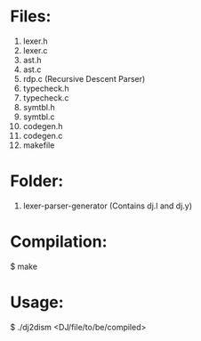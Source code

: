 Files:
======
1. lexer.h
2. lexer.c
3. ast.h
4. ast.c
5. rdp.c (Recursive Descent Parser)
6. typecheck.h
7. typecheck.c
8. symtbl.h
9. symtbl.c
10. codegen.h
11. codegen.c
12. makefile

Folder:
=======
1. lexer-parser-generator (Contains dj.l and dj.y)

Compilation:
============
$ make

Usage:
======
$ ./dj2dism <DJ/file/to/be/compiled>


